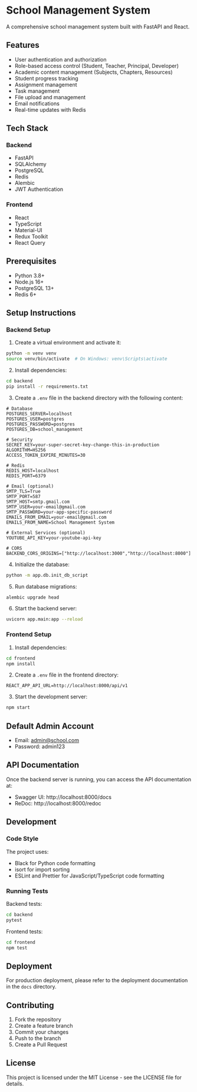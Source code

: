 # School Management System

A comprehensive school management system built with FastAPI and React.

## Features

- User authentication and authorization
- Role-based access control (Student, Teacher, Principal, Developer)
- Academic content management (Subjects, Chapters, Resources)
- Student progress tracking
- Assignment management
- Task management
- File upload and management
- Email notifications
- Real-time updates with Redis

## Tech Stack

### Backend
- FastAPI
- SQLAlchemy
- PostgreSQL
- Redis
- Alembic
- JWT Authentication

### Frontend
- React
- TypeScript
- Material-UI
- Redux Toolkit
- React Query

## Prerequisites

- Python 3.8+
- Node.js 16+
- PostgreSQL 13+
- Redis 6+

## Setup Instructions

### Backend Setup

1. Create a virtual environment and activate it:
```bash
python -m venv venv
source venv/bin/activate  # On Windows: venv\Scripts\activate
```

2. Install dependencies:
```bash
cd backend
pip install -r requirements.txt
```

3. Create a `.env` file in the backend directory with the following content:
```env
# Database
POSTGRES_SERVER=localhost
POSTGRES_USER=postgres
POSTGRES_PASSWORD=postgres
POSTGRES_DB=school_management

# Security
SECRET_KEY=your-super-secret-key-change-this-in-production
ALGORITHM=HS256
ACCESS_TOKEN_EXPIRE_MINUTES=30

# Redis
REDIS_HOST=localhost
REDIS_PORT=6379

# Email (optional)
SMTP_TLS=True
SMTP_PORT=587
SMTP_HOST=smtp.gmail.com
SMTP_USER=your-email@gmail.com
SMTP_PASSWORD=your-app-specific-password
EMAILS_FROM_EMAIL=your-email@gmail.com
EMAILS_FROM_NAME=School Management System

# External Services (optional)
YOUTUBE_API_KEY=your-youtube-api-key

# CORS
BACKEND_CORS_ORIGINS=["http://localhost:3000","http://localhost:8000"]
```

4. Initialize the database:
```bash
python -m app.db.init_db_script
```

5. Run database migrations:
```bash
alembic upgrade head
```

6. Start the backend server:
```bash
uvicorn app.main:app --reload
```

### Frontend Setup

1. Install dependencies:
```bash
cd frontend
npm install
```

2. Create a `.env` file in the frontend directory:
```env
REACT_APP_API_URL=http://localhost:8000/api/v1
```

3. Start the development server:
```bash
npm start
```

## Default Admin Account

- Email: admin@school.com
- Password: admin123

## API Documentation

Once the backend server is running, you can access the API documentation at:
- Swagger UI: http://localhost:8000/docs
- ReDoc: http://localhost:8000/redoc

## Development

### Code Style

The project uses:
- Black for Python code formatting
- isort for import sorting
- ESLint and Prettier for JavaScript/TypeScript code formatting

### Running Tests

Backend tests:
```bash
cd backend
pytest
```

Frontend tests:
```bash
cd frontend
npm test
```

## Deployment

For production deployment, please refer to the deployment documentation in the `docs` directory.

## Contributing

1. Fork the repository
2. Create a feature branch
3. Commit your changes
4. Push to the branch
5. Create a Pull Request

## License

This project is licensed under the MIT License - see the LICENSE file for details. 